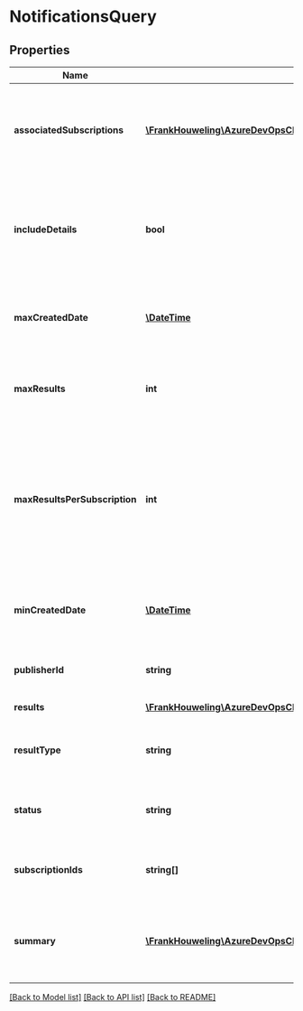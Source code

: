 # NotificationsQuery

## Properties
Name | Type | Description | Notes
------------ | ------------- | ------------- | -------------
**associatedSubscriptions** | [**\FrankHouweling\AzureDevOpsClient\Hooks\Model\Subscription[]**](Subscription.md) | The subscriptions associated with the notifications returned from the query | [optional] 
**includeDetails** | **bool** | If true, we will return all notification history for the query provided; otherwise, the summary is returned. | [optional] 
**maxCreatedDate** | [**\DateTime**](\DateTime.md) | Optional maximum date at which the notification was created | [optional] 
**maxResults** | **int** | Optional maximum number of overall results to include | [optional] 
**maxResultsPerSubscription** | **int** | Optional maximum number of results for each subscription. Only takes effect when a list of subscription ids is supplied in the query. | [optional] 
**minCreatedDate** | [**\DateTime**](\DateTime.md) | Optional minimum date at which the notification was created | [optional] 
**publisherId** | **string** | Optional publisher id to restrict the results to | [optional] 
**results** | [**\FrankHouweling\AzureDevOpsClient\Hooks\Model\Notification[]**](Notification.md) | Results from the query | [optional] 
**resultType** | **string** | Optional notification result type to filter results to | [optional] 
**status** | **string** | Optional notification status to filter results to | [optional] 
**subscriptionIds** | **string[]** | Optional list of subscription ids to restrict the results to | [optional] 
**summary** | [**\FrankHouweling\AzureDevOpsClient\Hooks\Model\NotificationSummary[]**](NotificationSummary.md) | Summary of notifications - the count of each result type (success, fail, ..). | [optional] 

[[Back to Model list]](../README.md#documentation-for-models) [[Back to API list]](../README.md#documentation-for-api-endpoints) [[Back to README]](../README.md)


